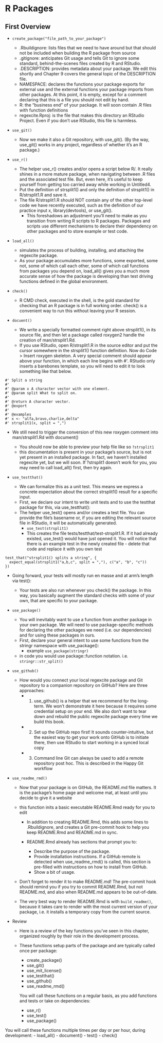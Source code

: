 # R Packages

## First Overview
- `create_package("file_path_to_your_package")`
    - .Rbuildignore: lists files that we need to have around but that should not be included when building the R package from source
    - .gitignore: anticipates Git usage and tells Git to ignore some standard, behind-the-scenes files created by R and RStudio.
    - .DESCRIPTION: provides metadata about your package. We edit this shortly and Chapter 9 covers the general topic of the DESCRIPTION file.
    - NAMESPACE: declares the functions your package exports for external use and the external functions your package imports from other packages. At this point, it is empty, except for a comment declaring that this is a file you should not edit by hand.
    - R: the “business end” of your package. It will soon contain .R files with function definitions
    - regexcite.Rproj:  is the file that makes this directory an RStudio Project. Even if you don’t use RStudio, this file is harmless.

- `use_git()`
    - Now we make it also a Git repository, with use_git(). (By the way, use_git() works in any project, regardless of whether it’s an R package.)

- `use_r()`
    - The helper use_r() creates and/or opens a script below R/. It really shines in a more mature package, when navigating between .R files and the associated test file. But, even here, it’s useful to keep yourself from getting too carried away while working in Untitled4.
    - Put the definition of strsplit1() and only the definition of strsplit1() in R/strsplit1.R and save it.
    - The file R/strsplit1.R should NOT contain any of the other top-level code we have recently executed, such as the definition of our practice input x, library(devtools), or use_git().
        - This foreshadows an adjustment you’ll need to make as you transition from writing R scripts to R packages. Packages and scripts use different mechanisms to declare their dependency on other packages and to store example or test code.

- `load_all()`
    - simulates the process of building, installing, and attaching the regexcite package.
    - As your package accumulates more functions, some exported, some not, some of which call each other, some of which call functions from packages you depend on, load_all() gives you a much more accurate sense of how the package is developing than test driving functions defined in the global environment.

- `check()`
    - R CMD check, executed in the shell, is the gold standard for checking that an R package is in full working order. check() is a convenient way to run this without leaving your R session.

- `docuent()`
    - We write a specially formatted comment right above strsplit1(), in its source file, and then let a package called roxygen2 handle the creation of man/strsplit1.Rd.
    - If you use RStudio, open R/strsplit1.R in the source editor and put the cursor somewhere in the strsplit1() function definition. Now do Code > Insert roxygen skeleton. A very special comment should appear above your function, in which each line begins with #'. RStudio only inserts a barebones template, so you will need to edit it to look something like that below.
```
#' Split a string
#'
#' @param x A character vector with one element.
#' @param split What to split on.
#'
#' @return A character vector.
#' @export
#'
#' @examples
#' x <- "alfa,bravo,charlie,delta"
#' strsplit1(x, split = ",")
```
- We still need to trigger the conversion of this new roxygen comment into man/strsplit1.Rd with document()
    - You should now be able to preview your help file like so `?strsplit1`
    - this documentation is present in your package’s source, but is not yet present in an installed package. In fact, we haven’t installed regexcite yet, but we will soon. If ?strsplit1 doesn’t work for you, you may need to call load_all() first, then try again.


- `use_testthat()`
    - We can formalize this as a unit test. This means we express a concrete expectation about the correct strsplit1() result for a specific input.
    - First, we declare our intent to write unit tests and to use the testthat package for this, via use_testthat():
    - The helper use_test() opens and/or creates a test file. You can provide the file’s basename or, if you are editing the relevant source file in RStudio, it will be automatically generated.
        - `use_test(strsplit1)`
        - This creates the file tests/testthat/test-strsplit1.R. If it had already existed, use_test() would have just opened it. You will notice that there is an example test in the newly created file - delete that code and replace it with you own test
```
test_that("strsplit1() splits a string", {
  expect_equal(strsplit1("a,b,c", split = ","), c("a", "b", "c"))
})
```
- Going forward, your tests will mostly run en masse and at arm’s length via test():
    - Your tests are also run whenever you check() the package. In this way, you basically augment the standard checks with some of your own, that are specific to your package.

- `use_package()`
    - You will inevitably want to use a function from another package in your own package. We will need to use package-specific methods for declaring the other packages we need (i.e. our dependencies) and for using these packages in ours.
    - First, declare your general intent to use some functions from the stringr namespace with use_package():
        - example `use_package(stringr)`
    - in code you would use package::function notation. i.e. `stringr::str_split()`

- `use_github()`
    - How would you connect your local regexcite package and Git repository to a companion repository on GitHub? Here are three approaches:
        - 1. use_github() is a helper that we recommend for the long-term. We won’t demonstrate it here because it requires some credential setup on your end. We also don’t want to tear down and rebuild the public regexcite package every time we build this book.
        - 2. Set up the GitHub repo first! It sounds counter-intuitive, but the easiest way to get your work onto GitHub is to initiate there, then use RStudio to start working in a synced local copy
        - 3. Command line Git can always be used to add a remote repository post hoc. This is described in the Happy Git workflow

- `use_readme_rmd()`
    - Now that your package is on GitHub, the README.md file matters. It is the package’s home page and welcome mat, at least until you decide to give it a website
    - this function inits a basic executable README.Rmd ready for you to edit
        - In addition to creating README.Rmd, this adds some lines to .Rbuildignore, and creates a Git pre-commit hook to help you keep README.Rmd and README.md in sync.

        - README.Rmd already has sections that prompt you to:

            - Describe the purpose of the package.
            - Provide installation instructions. If a GitHub remote is detected when use_readme_rmd() is called, this section is pre-filled with instructions on how to install from GitHub.
            - Show a bit of usage.

    - Don’t forget to render it to make README.md! The pre-commit hook should remind you if you try to commit README.Rmd, but not README.md, and also when README.md appears to be out-of-date.

    - The very best way to render README.Rmd is with `build_readme()`, because it takes care to render with the most current version of your package, i.e. it installs a temporary copy from the current source.


- Review
    - Here is a review of the key functions you’ve seen in this chapter, organized roughly by their role in the development process.

    - These functions setup parts of the package and are typically called once per package:
        - create_package()
        - use_git()
        - use_mit_license()
        - use_testthat()
        - use_github()
        - use_readme_rmd()

        You will call these functions on a regular basis, as you add functions and tests or take on dependencies:
        - use_r()
        - use_test()
        - use_package()
        
You will call these functions multiple times per day or per hour, during development:
        - load_all()
        - document()
        - test()
        - check()